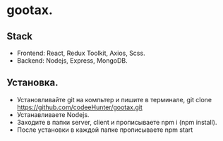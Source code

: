 # gootax. 

## Stack
- Frontend: React, Redux Toolkit, Axios, Scss.
- Backend: Nodejs, Express, MongoDB. 


## Установка.
- Установливайте git на компьтер и пишите в терминале, git clone https://github.com/codeeHunter/gootax.git
- Устанавливаете Nodejs.
- Заходите в папки server, client и прописываете npm i (npm install).
- После установки в каждой папке прописываете npm start
